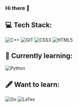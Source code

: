 ### Hi there 👋

## 💻 Tech Stack:
![C++](https://img.shields.io/badge/c++-%2300599C.svg?style=for-the-badge&logo=c%2B%2B&logoColor=white) ![GIT](https://img.shields.io/badge/git-%23F15133.svg?style=for-the-badge&logo=git&logoColor=white) ![CSS3](https://img.shields.io/badge/css3-%231572B6.svg?style=for-the-badge&logo=css3&logoColor=white) ![HTML5](https://img.shields.io/badge/html5-%23E34F26.svg?style=for-the-badge&logo=html5&logoColor=white)

## 📖 Currently learning:
![Python](https://img.shields.io/badge/python-3670A0?style=for-the-badge&logo=python&logoColor=ffdd54)

## 🖋️ Want to learn:
![Go](https://img.shields.io/badge/go-%2300ADD8.svg?style=for-the-badge&logo=go&logoColor=white) ![LaTex](https://img.shields.io/badge/latex-%23008080.svg?style=for-the-badge&logo=latex&logoColor=white)
